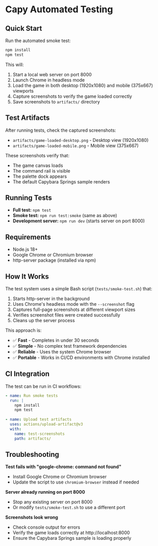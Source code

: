 # Capy Automated Testing

## Quick Start

Run the automated smoke test:

```bash
npm install
npm test
```

This will:
1. Start a local web server on port 8000
2. Launch Chrome in headless mode
3. Load the game in both desktop (1920x1080) and mobile (375x667) viewports
4. Capture screenshots to verify the game loaded correctly
5. Save screenshots to `artifacts/` directory

## Test Artifacts

After running tests, check the captured screenshots:

- `artifacts/game-loaded-desktop.png` - Desktop view (1920x1080)
- `artifacts/game-loaded-mobile.png` - Mobile view (375x667)

These screenshots verify that:
- The game canvas loads
- The command rail is visible
- The palette dock appears
- The default Capybara Springs sample renders

## Running Tests

- **Full test:** `npm test`
- **Smoke test:** `npm run test:smoke` (same as above)
- **Development server:** `npm run dev` (starts server on port 8000)

## Requirements

- Node.js 18+ 
- Google Chrome or Chromium browser
- http-server package (installed via npm)

## How It Works

The test system uses a simple Bash script (`tests/smoke-test.sh`) that:

1. Starts http-server in the background
2. Uses Chrome's headless mode with the `--screenshot` flag
3. Captures full-page screenshots at different viewport sizes
4. Verifies screenshot files were created successfully
5. Cleans up the server process

This approach is:
- ✅ **Fast** - Completes in under 30 seconds
- ✅ **Simple** - No complex test framework dependencies
- ✅ **Reliable** - Uses the system Chrome browser
- ✅ **Portable** - Works in CI/CD environments with Chrome installed

## CI Integration

The test can be run in CI workflows:

```yaml
- name: Run smoke tests
  run: |
    npm install
    npm test
    
- name: Upload test artifacts
  uses: actions/upload-artifact@v3
  with:
    name: test-screenshots
    path: artifacts/
```

## Troubleshooting

**Test fails with "google-chrome: command not found"**
- Install Google Chrome or Chromium browser
- Update the script to use `chromium-browser` instead if needed

**Server already running on port 8000**
- Stop any existing server on port 8000
- Or modify `tests/smoke-test.sh` to use a different port

**Screenshots look wrong**
- Check console output for errors
- Verify the game loads correctly at http://localhost:8000
- Ensure the Capybara Springs sample is loading properly
